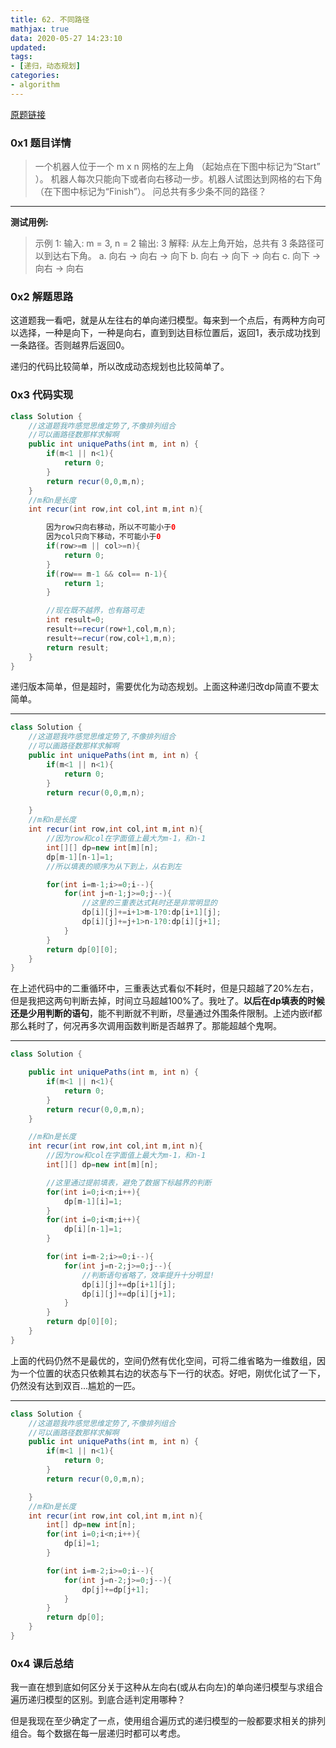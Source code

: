 ```yaml
---
title: 62. 不同路径
mathjax: true
data: 2020-05-27 14:23:10
updated:
tags:
- [递归，动态规划]
categories:
- algorithm
---
```


[原题链接](https://leetcode-cn.com/problems/unique-paths/)

### 0x1 题目详情

>一个机器人位于一个 m x n 网格的左上角 （起始点在下图中标记为“Start” ）。
机器人每次只能向下或者向右移动一步。机器人试图达到网格的右下角（在下图中标记为“Finish”）。
问总共有多少条不同的路径？

---

**测试用例:**

>示例 1:
输入: m = 3, n = 2
输出: 3
解释:
从左上角开始，总共有 3 条路径可以到达右下角。
a. 向右 -> 向右 -> 向下
b. 向右 -> 向下 -> 向右
c. 向下 -> 向右 -> 向右

### 0x2 解题思路

这道题我一看吧，就是从左往右的单向递归模型。每来到一个点后，有两种方向可以选择，一种是向下，一种是向右，直到到达目标位置后，返回1，表示成功找到一条路径。否则越界后返回0。

递归的代码比较简单，所以改成动态规划也比较简单了。

### 0x3 代码实现

``` java "递归实现"
class Solution {
    //这道题我咋感觉思维定势了,不像排列组合
    //可以画路径数那样求解啊
    public int uniquePaths(int m, int n) {
        if(m<1 || n<1){
            return 0;
        }
        return recur(0,0,m,n);
    }
    //m和n是长度
    int recur(int row,int col,int m,int n){

        因为row只向右移动，所以不可能小于0
        因为col只向下移动，不可能小于0
        if(row>=m || col>=n){
            return 0;
        }
        if(row== m-1 && col== n-1){
            return 1;
        }

        //现在既不越界，也有路可走
        int result=0;
        result+=recur(row+1,col,m,n);
        result+=recur(row,col+1,m,n);
        return result;
    }
}

```

递归版本简单，但是超时，需要优化为动态规划。上面这种递归改dp简直不要太简单。

---

``` java  "动态规划"
class Solution {
    //这道题我咋感觉思维定势了,不像排列组合
    //可以画路径数那样求解啊
    public int uniquePaths(int m, int n) {
        if(m<1 || n<1){
            return 0;
        }
        return recur(0,0,m,n);

    }
    //m和n是长度
    int recur(int row,int col,int m,int n){
        //因为row和col在字面值上最大为m-1，和n-1
        int[][] dp=new int[m][n];
        dp[m-1][n-1]=1;
        //所以填表的顺序为从下到上，从右到左

        for(int i=m-1;i>=0;i--){
            for(int j=n-1;j>=0;j--){
                //这里的三重表达式耗时还是非常明显的
                dp[i][j]+=i+1>m-1?0:dp[i+1][j];
                dp[i][j]+=j+1>n-1?0:dp[i][j+1];
            }
        }
        return dp[0][0];
    }
}
```

在上述代码中的二重循环中，三重表达式看似不耗时，但是只超越了20%左右，但是我把这两句判断去掉，时间立马超越100%了。我吐了。**以后在dp填表的时候还是少用判断的语句**，能不判断就不判断，尽量通过外围条件限制。上述内嵌if都那么耗时了，何况再多次调用函数判断是否越界了。那能超越个鬼啊。

---

``` java "动态规划时间优化"
class Solution {

    public int uniquePaths(int m, int n) {
        if(m<1 || n<1){
            return 0;
        }
        return recur(0,0,m,n);
    }

    //m和n是长度
    int recur(int row,int col,int m,int n){
        //因为row和col在字面值上最大为m-1，和n-1
        int[][] dp=new int[m][n];

        //这里通过提前填表，避免了数据下标越界的判断
        for(int i=0;i<n;i++){
            dp[m-1][i]=1;
        }
        for(int i=0;i<m;i++){
            dp[i][n-1]=1;
        }

        for(int i=m-2;i>=0;i--){
            for(int j=n-2;j>=0;j--){
                //判断语句省略了，效率提升十分明显!
                dp[i][j]+=dp[i+1][j];
                dp[i][j]+=dp[i][j+1];
            }
        }
        return dp[0][0];
    }
}

```

上面的代码仍然不是最优的，空间仍然有优化空间，可将二维省略为一维数组，因为一个位置的状态只依赖其右边的状态与下一行的状态。好吧，刚优化试了一下，仍然没有达到双百...尴尬的一匹。

---

``` java "动态规划空间优化"
class Solution {
    //这道题我咋感觉思维定势了,不像排列组合
    //可以画路径数那样求解啊
    public int uniquePaths(int m, int n) {
        if(m<1 || n<1){
            return 0;
        }
        return recur(0,0,m,n);

    }
    //m和n是长度
    int recur(int row,int col,int m,int n){
        int[] dp=new int[n];  
        for(int i=0;i<n;i++){
            dp[i]=1;
        }

        for(int i=m-2;i>=0;i--){
            for(int j=n-2;j>=0;j--){
                dp[j]+=dp[j+1];
            }
        }
        return dp[0];
    }
}

```

### 0x4 课后总结

我一直在想到底如何区分关于这种从左向右(或从右向左)的单向递归模型与求组合遍历递归模型的区别。到底合适判定用哪种？

但是我现在至少确定了一点，使用组合遍历式的递归模型的一般都要求相关的排列组合。每个数据在每一层递归时都可以考虑。